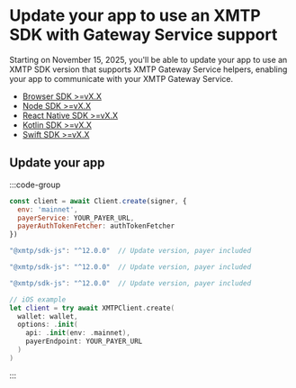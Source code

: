 # Update your app to use an XMTP SDK with Gateway Service support

Starting on November 15, 2025, you'll be able to update your app to use an XMTP SDK version that supports XMTP Gateway Service helpers, enabling your app to communicate with your XMTP Gateway Service.

- [Browser SDK >=vX.X](#TODO)
- [Node SDK >=vX.X](#TODO)
- [React Native SDK >=vX.X](#TODO)
- [Kotlin SDK >=vX.X](#TODO)
- [Swift SDK >=vX.X](#TODO)
  
## Update your app

:::code-group

```jsx [Browser]
const client = await Client.create(signer, {
  env: 'mainnet',
  payerService: YOUR_PAYER_URL,
  payerAuthTokenFetcher: authTokenFetcher
})

```

```jsx [Node]
"@xmtp/sdk-js": "^12.0.0"  // Update version, payer included
```

```js [React Native]
"@xmtp/sdk-js": "^12.0.0"  // Update version, payer included
```

```kotlin [Kotlin]
"@xmtp/sdk-js": "^12.0.0"  // Update version, payer included
```

```swift [Swift]
// iOS example
let client = try await XMTPClient.create(
  wallet: wallet,
  options: .init(
    api: .init(env: .mainnet),
    payerEndpoint: YOUR_PAYER_URL
  )
)
```

:::
